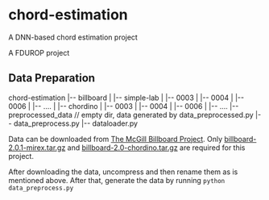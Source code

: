 # chord-estimation

A DNN-based chord estimation project

A FDUROP project

## Data Preparation

chord-estimation
|-- billboard
|   |-- simple-lab
|       |-- 0003
|       |-- 0004
|       |-- 0006
|       |-- ....
|   |-- chordino
|       |-- 0003
|       |-- 0004
|       |-- 0006
|       |-- ....
|-- preprocessed_data  // empty dir, data generated by data_preprocessed.py
|-- data_preprocess.py
|-- dataloader.py

Data can be downloaded from [The McGill Billboard Project](https://ddmal.music.mcgill.ca/research/The_McGill_Billboard_Project_(Chord_Analysis_Dataset)/). Only [billboard-2.0.1-mirex.tar.gz](https://www.dropbox.com/s/f88s73bmivlvbiy/billboard-2.0.1-mirex.tar.gz?dl=1) and [billboard-2.0-chordino.tar.gz](https://www.dropbox.com/s/f88s73bmivlvbiy/billboard-2.0.1-mirex.tar.gz?dl=1) are required for this project.

After downloading the data, uncompress and then rename them as is mentioned above. After that, generate the data by running
```python data_preprocess.py```
